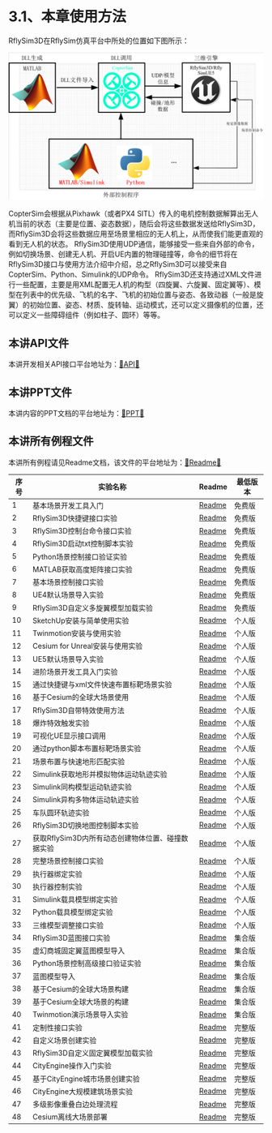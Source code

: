 # 3.1、本章使用方法

RflySim3D在RflySim仿真平台中所处的位置如下图所示：

![image-20231023084821098](Image\image-20231023084821098.png)

CopterSim会根据从Pixhawk（或者PX4 SITL）传入的电机控制数据解算出无人机当前的状态（主要是位置、姿态数据），随后会将这些数据发送给RflySim3D，而RflySim3D会将这些数据应用至场景里相应的无人机上，从而使我们能更直观的看到无人机的状态。
	RflySim3D使用UDP通信，能够接受一些来自外部的命令，例如切换场景、创建无人机、开启UE内置的物理碰撞等，命令的细节将在RflySim3D接口与使用方法介绍中介绍，总之RflySim3D可以接受来自CopterSim、Python、Simulink的UDP命令。
	RflySim3D还支持通过XML文件进行一些配置，主要是用XML配置无人机的构型（四旋翼、六旋翼、固定翼等）、模型在列表中的优先级、飞机的名字、飞机的初始位置与姿态、各致动器（一般是旋翼）的初始位置、姿态、材质、旋转轴、运动模式，还可以定义摄像机的位置，还可以定义一些障碍组件（例如柱子、圆环）等等。

## 本讲API文件
本讲开发相关API接口平台地址为：<a target="_blank" href="../RflySimAPIs/3.RflySim3DUE/API.pdf">🔗API🔗</a>
## 本讲PPT文件 
本讲内容的PPT文档的平台地址为：<a target="_blank" href="../RflySimAPIs/3.RflySim3DUE/PPT.pdf">🔗PPT🔗</a>
## 本讲所有例程文件
本讲所有例程请见Readme文档，该文件的平台地址为：<a target="_blank" href="../RflySimAPIs/3.RflySim3DUE/Readme.pdf">🔗Readme🔗</a>

| 序号 | 实验名称 | Readme | 最低版本 |
| ---- | ---- | ---- | ---- |
| 1 | 基本场景开发工具入门 | <a target="_blank" href="../RflySimAPIs/3.RflySim3DUE/0.ApiExps\e0_DevToolsUsage/Readme.pdf">Readme</a> | 免费版 |
| 2 | RflySim3D快捷键接口实验 | <a target="_blank" href="../RflySimAPIs/3.RflySim3DUE/0.ApiExps\e1_KeyboardAPI/Readme.pdf">Readme</a> | 免费版 |
| 3 | RflySim3D控制台命令接口实验 | <a target="_blank" href="../RflySimAPIs/3.RflySim3DUE/0.ApiExps\e2_CommandAPI/Readme.pdf">Readme</a> | 免费版 |
| 4 | RflySim3D启动txt控制脚本实验 | <a target="_blank" href="../RflySimAPIs/3.RflySim3DUE/0.ApiExps\e3_TXTAllCrtlScript/Readme.pdf">Readme</a> | 免费版 |
| 5 | Python场景控制接口验证实验 | <a target="_blank" href="../RflySimAPIs/3.RflySim3DUE/0.ApiExps\e4_UAVCrtlPy/Readme.pdf">Readme</a> | 免费版 |
| 6 | MATLAB获取高度矩阵接口实验 | <a target="_blank" href="../RflySimAPIs/3.RflySim3DUE/0.ApiExps\e5_GetTerrainMAT/Readme.pdf">Readme</a> | 免费版 |
| 7 | 基本场景控制接口实验 | <a target="_blank" href="../RflySimAPIs/3.RflySim3DUE/0.ApiExps\e6_RflySim3DCtrlAPI/Readme.pdf">Readme</a> | 免费版 |
| 8 | UE4默认场景导入实验 | <a target="_blank" href="../RflySimAPIs/3.RflySim3DUE/1.BasicExps\e0_StarterContent/Readme.pdf">Readme</a> | 免费版 |
| 9 | RflySim3D自定义多旋翼模型加载实验 | <a target="_blank" href="../RflySimAPIs/3.RflySim3DUE/1.BasicExps\e1_CusLoadDroneyeeX680/Readme.pdf">Readme</a> | 免费版 |
| 10 | SketchUp安装与简单使用实验  | <a target="_blank" href="../RflySimAPIs/3.RflySim3DUE/2.AdvExps\e0_AdvApiExps\e0_DevToolsUsage\1.SketchUpUsage/Readme.pdf">Readme</a> | 个人版 |
| 11 | Twinmotion安装与使用实验 | <a target="_blank" href="../RflySimAPIs/3.RflySim3DUE/2.AdvExps\e0_AdvApiExps\e0_DevToolsUsage\2.TwinmotionUsage/Readme.pdf">Readme</a> | 个人版 |
| 12 | Cesium for Unreal安装与使用实验 | <a target="_blank" href="../RflySimAPIs/3.RflySim3DUE/2.AdvExps\e0_AdvApiExps\e0_DevToolsUsage\3.CesiumForUnrealUsage/Readme.pdf">Readme</a> | 个人版 |
| 13 | UE5默认场景导入实验 | <a target="_blank" href="../RflySimAPIs/3.RflySim3DUE/2.AdvExps\e0_AdvApiExps\e0_DevToolsUsage\4.UE5StarterContent/Readme.pdf">Readme</a> | 个人版 |
| 14 | 进阶场景开发工具入门实验 | <a target="_blank" href="../RflySimAPIs/3.RflySim3DUE/2.AdvExps\e0_AdvApiExps\e0_DevToolsUsage/Readme.pdf">Readme</a> | 个人版 |
| 15 | 通过快捷键与xml文件快速布置标靶场景实验 | <a target="_blank" href="../RflySimAPIs/3.RflySim3DUE/2.AdvExps\e0_AdvApiExps\e1_UEMapCtrl\1.TargetCreateKey/Readme.pdf">Readme</a> | 个人版 |
| 16 | 基于Cesium的全球大场景使用 | <a target="_blank" href="../RflySimAPIs/3.RflySim3DUE/2.AdvExps\e0_AdvApiExps\e1_UEMapCtrl\10.CesiumPlugin/Readme.pdf">Readme</a> | 个人版 |
| 17 | RflySim3D自带特效使用方法 | <a target="_blank" href="../RflySimAPIs/3.RflySim3DUE/2.AdvExps\e0_AdvApiExps\e1_UEMapCtrl\11.EffectPlugins/Readme.pdf">Readme</a> | 个人版 |
| 18 | 爆炸特效触发实验 | <a target="_blank" href="../RflySimAPIs/3.RflySim3DUE/2.AdvExps\e0_AdvApiExps\e1_UEMapCtrl\12.DamageModel/Readme.pdf">Readme</a> | 个人版 |
| 19 | 可视化UE显示接口调用 | <a target="_blank" href="../RflySimAPIs/3.RflySim3DUE/2.AdvExps\e0_AdvApiExps\e1_UEMapCtrl\13.RflySim3DMsgDispDemo/Readme.pdf">Readme</a> | 个人版 |
| 20 | 通过python脚本布置标靶场景实验 | <a target="_blank" href="../RflySimAPIs/3.RflySim3DUE/2.AdvExps\e0_AdvApiExps\e1_UEMapCtrl\2.TargetCreatePy/Readme.pdf">Readme</a> | 个人版 |
| 21 | 场景布置与快速地形匹配实验 | <a target="_blank" href="../RflySimAPIs/3.RflySim3DUE/2.AdvExps\e0_AdvApiExps\e1_UEMapCtrl\3.TargetPlace/Readme.pdf">Readme</a> | 个人版 |
| 22 | Simulink获取地形并模拟物体运动轨迹实验 | <a target="_blank" href="../RflySimAPIs/3.RflySim3DUE/2.AdvExps\e0_AdvApiExps\e1_UEMapCtrl\4.TrajGen/Readme.pdf">Readme</a> | 个人版 |
| 23 | Simulink同构模型运动轨迹实验 | <a target="_blank" href="../RflySimAPIs/3.RflySim3DUE/2.AdvExps\e0_AdvApiExps\e1_UEMapCtrl\5.TrajGenMulti/Readme.pdf">Readme</a> | 个人版 |
| 24 | Simulink异构多物体运动轨迹实验 | <a target="_blank" href="../RflySimAPIs/3.RflySim3DUE/2.AdvExps\e0_AdvApiExps\e1_UEMapCtrl\6.HeterTrajGenMulti/Readme.pdf">Readme</a> | 个人版 |
| 25 | 车队圆环轨迹实验 | <a target="_blank" href="../RflySimAPIs/3.RflySim3DUE/2.AdvExps\e0_AdvApiExps\e1_UEMapCtrl\7.TenCarCircleCtrl/Readme.pdf">Readme</a> | 个人版 |
| 26 | RflySim3D切换地图控制脚本实验 | <a target="_blank" href="../RflySimAPIs/3.RflySim3DUE/2.AdvExps\e0_AdvApiExps\e1_UEMapCtrl\8.TXTMapCrtlScript/Readme.pdf">Readme</a> | 个人版 |
| 27 | 获取RflySim3D内所有动态创建物体位置、碰撞数据实验 | <a target="_blank" href="../RflySimAPIs/3.RflySim3DUE/2.AdvExps\e0_AdvApiExps\e1_UEMapCtrl\9.RflySim3DPosGet/Readme.pdf">Readme</a> | 个人版 |
| 28 | 完整场景控制接口实验 | <a target="_blank" href="../RflySimAPIs/3.RflySim3DUE/2.AdvExps\e0_AdvApiExps\e1_UEMapCtrl/Readme.pdf">Readme</a> | 个人版 |
| 29 | 执行器绑定实验 | <a target="_blank" href="../RflySimAPIs/3.RflySim3DUE/2.AdvExps\e0_AdvApiExps\e2_UAVCtrl\1.ActuatorBinding/Readme.pdf">Readme</a> | 个人版 |
| 30 | 执行器控制实验 | <a target="_blank" href="../RflySimAPIs/3.RflySim3DUE/2.AdvExps\e0_AdvApiExps\e2_UAVCtrl\2.ActuatorCtrl/Readme.pdf">Readme</a> | 个人版 |
| 31 | Simulink载具模型绑定实验 | <a target="_blank" href="../RflySimAPIs/3.RflySim3DUE/2.AdvExps\e0_AdvApiExps\e2_UAVCtrl\3.ModelBindSim/Readme.pdf">Readme</a> | 个人版 |
| 32 | Python载具模型绑定实验 | <a target="_blank" href="../RflySimAPIs/3.RflySim3DUE/2.AdvExps\e0_AdvApiExps\e2_UAVCtrl\4.VehicleAttachPy/Readme.pdf">Readme</a> | 个人版 |
| 33 | 三维模型调整接口实验 | <a target="_blank" href="../RflySimAPIs/3.RflySim3DUE/2.AdvExps\e0_AdvApiExps\e2_UAVCtrl/Readme.pdf">Readme</a> | 个人版 |
| 34 | RflySim3D蓝图接口实验 | <a target="_blank" href="../RflySimAPIs/3.RflySim3DUE/2.AdvExps\e1_BlueprintModel\1.BlueprintBuild/Readme.pdf">Readme</a> | 集合版 |
| 35 | 虚幻商城固定翼蓝图模型导入 | <a target="_blank" href="../RflySimAPIs/3.RflySim3DUE/2.AdvExps\e1_BlueprintModel\2.BPModelLoad/Readme.pdf">Readme</a> | 集合版 |
| 36 | Python场景控制高级接口验证实验 | <a target="_blank" href="../RflySimAPIs/3.RflySim3DUE/2.AdvExps\e1_BlueprintModel\3.BPModelCrtlPy/Readme.pdf">Readme</a> | 集合版 |
| 37 | 蓝图模型导入 | <a target="_blank" href="../RflySimAPIs/3.RflySim3DUE/2.AdvExps\e1_BlueprintModel/Readme.pdf">Readme</a> | 集合版 |
| 38 | 基于Cesium的全球大场景构建 | <a target="_blank" href="../RflySimAPIs/3.RflySim3DUE/2.AdvExps\e2_CesiumScene\1.ObliModelMap/Readme.pdf">Readme</a> | 集合版 |
| 39 | 基于Cesium全球大场景的构建 | <a target="_blank" href="../RflySimAPIs/3.RflySim3DUE/2.AdvExps\e2_CesiumScene/Readme.pdf">Readme</a> | 集合版 |
| 40 | Twinmotion演示场景导入实验 | <a target="_blank" href="../RflySimAPIs/3.RflySim3DUE/2.AdvExps\e3_TwinmotionContent/Readme.pdf">Readme</a> | 集合版 |
| 41 | 定制性接口实验 | <a target="_blank" href="../RflySimAPIs/3.RflySim3DUE/3.CustExps\e0_AdvApiExps/Readme.pdf">Readme</a> | 完整版 |
| 42 | 自定义场景创建实验 | <a target="_blank" href="../RflySimAPIs/3.RflySim3DUE/3.CustExps\e1_CusContentSU/Readme.pdf">Readme</a> | 完整版 |
| 43 | RflySim3D自定义固定翼模型加载实验 | <a target="_blank" href="../RflySimAPIs/3.RflySim3DUE/3.CustExps\e2_CusLoadFixWing/Readme.pdf">Readme</a> | 完整版 |
| 44 | CityEngine操作入门实验 | <a target="_blank" href="../RflySimAPIs/3.RflySim3DUE/3.CustExps\e3_CityEngineExp\1.CityEngineUsage/Readme.pdf">Readme</a> | 完整版 |
| 45 | 基于CityEngine城市场景创建实验 | <a target="_blank" href="../RflySimAPIs/3.RflySim3DUE/3.CustExps\e3_CityEngineExp\2.CitySceneBuild/Readme.pdf">Readme</a> | 完整版 |
| 46 | CityEngine大规模建筑场景实验 | <a target="_blank" href="../RflySimAPIs/3.RflySim3DUE/3.CustExps\e3_CityEngineExp/Readme.pdf">Readme</a> | 完整版 |
| 47 | 多级影像重叠白边处理流程 | <a target="_blank" href="../RflySimAPIs/3.RflySim3DUE/3.CustExps\e4_MultOverlapareasProcess/Readme.pdf">Readme</a> | 完整版 |
| 48 | Cesium离线大场景部署 | <a target="_blank" href="../RflySimAPIs/3.RflySim3DUE/3.CustExps\e5_CesiumOffline/Readme.pdf">Readme</a> | 完整版 |
